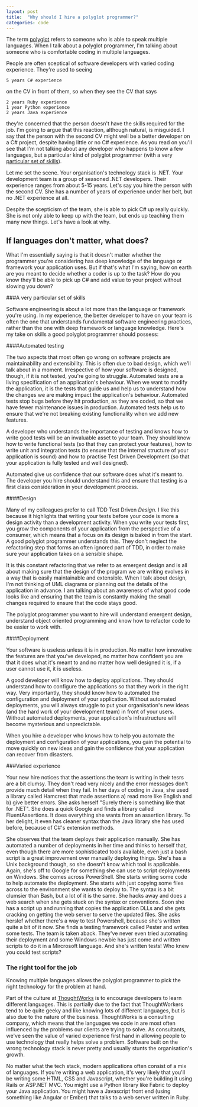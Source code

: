 ```yaml
---
layout: post
title:  "Why should I hire a polyglot programmer?"
categories: code
---
```


The term [polyglot](http://en.wiktionary.org/wiki/polyglot) refers to someone who is able to speak multiple languages. When I talk about a polyglot programmer, I'm talking about someone who is comfortable coding in multiple languages.

People are often sceptical of software developers with varied coding experience. They're used to seeing

	5 years C# experience
	
on the CV in front of them, so when they see the CV that says

	2 years Ruby experience
	1 year Python experience
	2 years Java experience

they're concerned that the person doesn't have the skills required for the job. I'm going to argue that this reaction, although natural, is misguided. I say that the person with the second CV might well be a better developer on a C# project, despite having little or no C# experience. As you read on you'll see that I'm not talking about any developer who happens to know a few languages, but a particular kind of polyglot programmer (with a very [particular set of skills](http://www.youtube.com/watch?v=B0hZ1KKpV54)).

Let me set the scene. Your organisation's technology stack is .NET. Your development team is a group of seasoned .NET developers. Their experience ranges from about 5-15 years. Let's say you hire the person with the second CV. She has a number of years of experience under her belt, but no .NET experience at all.

Despite the scepticism of the team, she is able to pick C# up really quickly. She is not only able to keep up with the team, but ends up teaching them many new things. Let's have a look at why.

## If languages don't matter, what does?

What I'm essentially saying is that it doesn't matter whether the programmer you're considering has deep knowledge of the language or framework your application uses. But if that's what I'm saying, how on earth are you meant to decide whether a coder is up to the task? How do you know they'll be able to pick up C# and add value to your project without slowing you down?

###A very particular set of skills

Software engineering is about a lot more than the language or framework you're using. In my experience, the better developer to have on your team is often the one that understands fundamental software engineering practices, rather than the one with deep framework or language knowledge. Here's my take on skills a good polyglot programmer should possess:

####Automated testing

The two aspects that most often go wrong on software projects are maintainability and extensibility. This is often due to bad design, which we'll talk about in a moment. Irrespective of how your software is designed, though, if it is not tested, you're going to struggle. Automated tests are a living specification of an application's behaviour. When we want to modify the application, it is the tests that guide us and help us to understand how the changes we are making impact the application's behaviour. Automated tests stop bugs before they hit production, as they are coded, so that we have fewer maintenance issues in production. Automated tests help us to ensure that we're not breaking existing functionality when we add new features.

A developer who understands the importance of testing and knows how to write good tests will be an invaluable asset to your team. They should know how to write functional tests (so that they can protect your features), how to write unit and integration tests (to ensure that the internal structure of your application is sound) and how to practise Test Driven Development (so that your application is fully tested and well designed).

Automated give us confidence that our software does what it's meant to. The developer you hire should understand this and ensure that testing is a first class consideration in your development process.

####Design

Many of my colleagues prefer to call TDD Test Driven *Design*. I like this because it highlights that writing your tests before your code is more a design activity than a development activity. When you write your tests first, you grow the components of your application from the perspective of a consumer, which means that a focus on its design is baked in from the start. A good polyglot programmer understands this. They don't neglect the refactoring step that forms an often ignored part of TDD, in order to make sure your application takes on a sensible shape. 

It is this constant refactoring that we refer to as emergent design and is all about making sure that the design of the program we are writing evolves in a way that is easily maintainable and extensible. When I talk about design, I'm not thinking of UML diagrams or planning out the details of the application in advance. I am talking about an awareness of what good code looks like and ensuring that the team is constantly making the small changes required to ensure that the code stays good.

The polyglot programmer you want to hire will understand emergent design, understand object oriented programming and  know how to refactor code to be easier to work with.

####Deployment

Your software is useless unless it is in production. No matter how innovative the features are that you've developed, no matter how confident you are that it does what it's meant to and no matter how well designed it is, if a user cannot use it, it is useless.

A good developer will know how to deploy applications. They should understand how to configure the applications so that they work in the right way. Very importantly, they should know how to automated the configuration and deployment of your application. Without automated deployments, you will always struggle to put your organisation's new ideas (and the hard work of your development team) in front of your users. Without automated deployments, your application's infrastructure will become mysterious and unpredictable.

When you hire a developer who knows how to help you automate the deployment and configuration of your applications, you gain the potential to move quickly on new ideas and gain the confidence that your application can recover from disasters.

###Varied experience

Your new hire notices that the assertions the team is writing in their tesrs are a bit clumsy. They don't read very nicely and the error messages don't provide much detail when they fail. In her days of coding in Java, she used a library called Hamcrest that made assertions a) read more like English and b) give better errors. She asks herself "Surely there is something like that for .NET". She does a quick Google and finds a library called FluentAssertions. It does everything she wants from an assertion library. To her delight, it even has cleaner syntax than the Java library she has used before, because of C#'s extension methods.

She observes that the team deploys their application manually. She has automated a number of deployments in her time and thinks to herself that, even though there are more sophisticated tools available, even just a bash script is a great improvement over manually deploying things. She's has a Unix background though, so she doesn't know which tool is applicable. Again, she's off to Google for something she can use to script deployments on Windows. She comes across PowerShell. She starts writing some code to help automate the deployment. She starts with just copying some files across to the environment she wants to deploy to. The syntax is a bit clumsier than Bash, but a lot of it is the same. She hacks away and does a web search when she gets stuck on the syntax or conventions. Soon she has a script up and running that copies the application DLLs and she gets cracking on getting the web server to serve the updated files. She asks herslef whether there's a way to test Powershell, because she's written quite a bit of it now. She finds a testing framework called Pester and writes some tests. The team is taken aback. They've never even tried automating their deployment and some Windows newbie has just come and written scripts to do it in a Mircrosoft language. And she's written tests! Who knew you could test scripts?

### The right tool for the job

Knowing multiple languages allows the polyglot programmer to pick the right technology for the problem at hand. 

Part of the culture at [ThoughtWorks](http://www.thoughtworks.com) is to encourage developers to learn different languages. This is partially due to the fact that ThoughtWorkers tend to be quite geeky and like knowing lots of different languages, but is also due to the nature of the business. ThoughtWorks is a consulting company, which means that the languages we code in are most often influenced by the problems our clients are trying to solve. As consultants, we've seen the value of varied experience first hand in allowing people to use technology that really helps solve a problem. Software built on the wrong technology stack is never pretty and usually stunts the organisation's growth.

No matter what the tech stack, modern applications often consist of a mix of languages. If you're writing a web application, it's very likely that you'll be writing some HTML, CSS and Javascript, whether you're building it using Rails or ASP.NET MVC. You might use a Python library like Fabric to deploy your Java application. You might have a Javascript front end (using something like Angular or Ember) that talks to a web server written in Ruby.



